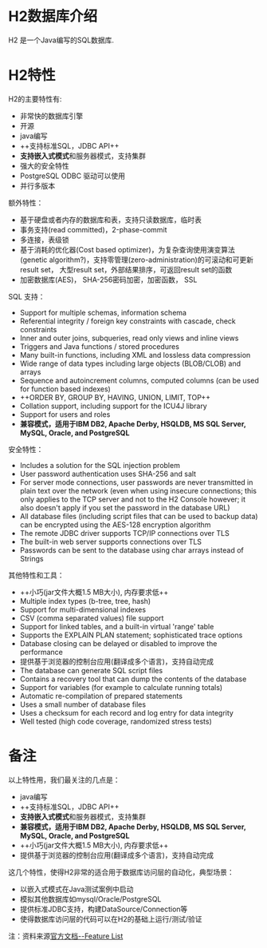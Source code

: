 H2数据库介绍
==========

H2 是一个Java编写的SQL数据库.

# H2特性

H2的主要特性有:

- 非常快的数据库引擎
- 开源
- java编写
- ++支持标准SQL，JDBC API++
- **支持嵌入式模式**和服务器模式，支持集群
- 强大的安全特性
- PostgreSQL ODBC 驱动可以使用
- 并行多版本

额外特性：

- 基于硬盘或者内存的数据库和表，支持只读数据库，临时表
- 事务支持(read committed)，2-phase-commit
- 多连接，表级锁
- 基于消耗的优化器(Cost based optimizer)，为复杂查询使用演变算法(genetic algorithm?)，支持零管理(zero-administration)的可滚动和可更新result set， 大型result set，外部结果排序，可返回result set的函数
- 加密数据库(AES)， SHA-256密码加密，加密函数， SSL

SQL 支持：

- Support for multiple schemas, information schema
- Referential integrity / foreign key constraints with cascade, check constraints
- Inner and outer joins, subqueries, read only views and inline views
- Triggers and Java functions / stored procedures
- Many built-in functions, including XML and lossless data compression
- Wide range of data types including large objects (BLOB/CLOB) and arrays
- Sequence and autoincrement columns, computed columns (can be used for function based indexes)
- ++ORDER BY, GROUP BY, HAVING, UNION, LIMIT, TOP++
- Collation support, including support for the ICU4J library
- Support for users and roles
- **兼容模式，适用于IBM DB2, Apache Derby, HSQLDB, MS SQL Server, MySQL, Oracle, and PostgreSQL**

安全特性：

- Includes a solution for the SQL injection problem
- User password authentication uses SHA-256 and salt
- For server mode connections, user passwords are never transmitted in plain text over the network (even when using insecure connections; this only applies to the TCP server and not to the H2 Console however; it also doesn't apply if you set the password in the database URL)
- All database files (including script files that can be used to backup data) can be encrypted using the AES-128 encryption algorithm
- The remote JDBC driver supports TCP/IP connections over TLS
- The built-in web server supports connections over TLS
- Passwords can be sent to the database using char arrays instead of Strings

其他特性和工具：

- ++小巧(jar文件大概1.5 MB大小), 内存要求低++
- Multiple index types (b-tree, tree, hash)
- Support for multi-dimensional indexes
- CSV (comma separated values) file support
- Support for linked tables, and a built-in virtual 'range' table
- Supports the EXPLAIN PLAN statement; sophisticated trace options
- Database closing can be delayed or disabled to improve the performance
- 提供基于浏览器的控制台应用(翻译成多个语言)，支持自动完成
- The database can generate SQL script files
- Contains a recovery tool that can dump the contents of the database
- Support for variables (for example to calculate running totals)
- Automatic re-compilation of prepared statements
- Uses a small number of database files
- Uses a checksum for each record and log entry for data integrity
- Well tested (high code coverage, randomized stress tests)

# 备注

以上特性用，我们最关注的几点是：

- java编写
- ++支持标准SQL，JDBC API++
- **支持嵌入式模式**和服务器模式，支持集群
- **兼容模式，适用于IBM DB2, Apache Derby, HSQLDB, MS SQL Server, MySQL, Oracle, and PostgreSQL**
- ++小巧(jar文件大概1.5 MB大小), 内存要求低++
- 提供基于浏览器的控制台应用(翻译成多个语言)，支持自动完成

这几个特性，使得H2非常的适合用于数据库访问层的自动化，典型场景：

- 以嵌入式模式在Java测试案例中启动
- 模拟其他数据库如mysql/Oracle/PostgreSQL
- 提供标准JDBC支持，构建DataSource/Connection等
- 使得数据库访问层的代码可以在H2的基础上运行/测试/验证

注：资料来源[官方文档--Feature List](http://h2database.com/html/features.html)